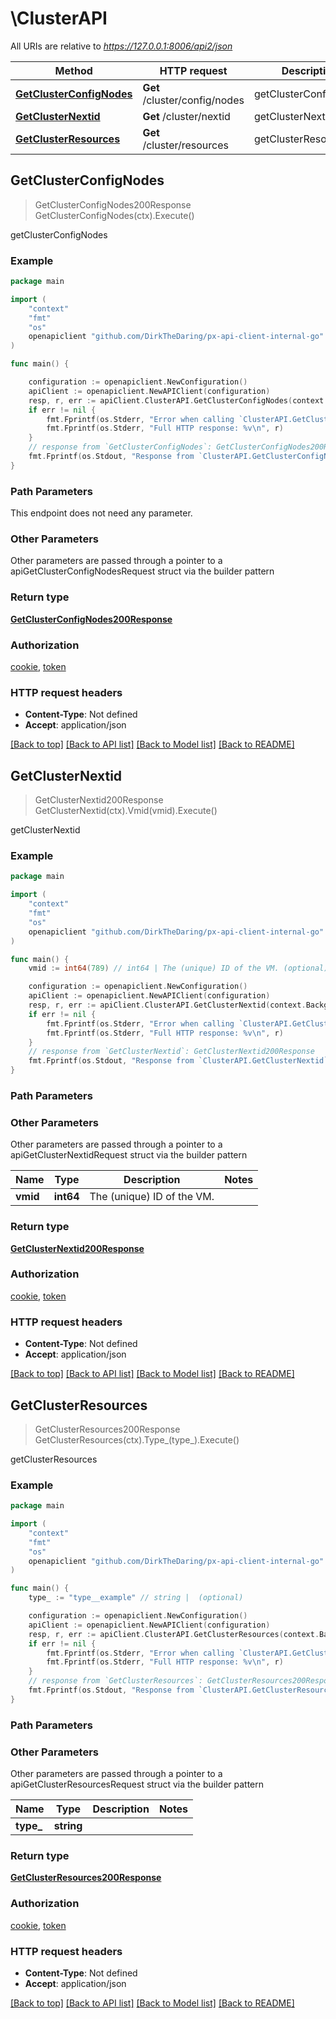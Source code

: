 # \ClusterAPI

All URIs are relative to *https://127.0.0.1:8006/api2/json*

Method | HTTP request | Description
------------- | ------------- | -------------
[**GetClusterConfigNodes**](ClusterAPI.md#GetClusterConfigNodes) | **Get** /cluster/config/nodes | getClusterConfigNodes
[**GetClusterNextid**](ClusterAPI.md#GetClusterNextid) | **Get** /cluster/nextid | getClusterNextid
[**GetClusterResources**](ClusterAPI.md#GetClusterResources) | **Get** /cluster/resources | getClusterResources



## GetClusterConfigNodes

> GetClusterConfigNodes200Response GetClusterConfigNodes(ctx).Execute()

getClusterConfigNodes



### Example

```go
package main

import (
    "context"
    "fmt"
    "os"
    openapiclient "github.com/DirkTheDaring/px-api-client-internal-go"
)

func main() {

    configuration := openapiclient.NewConfiguration()
    apiClient := openapiclient.NewAPIClient(configuration)
    resp, r, err := apiClient.ClusterAPI.GetClusterConfigNodes(context.Background()).Execute()
    if err != nil {
        fmt.Fprintf(os.Stderr, "Error when calling `ClusterAPI.GetClusterConfigNodes``: %v\n", err)
        fmt.Fprintf(os.Stderr, "Full HTTP response: %v\n", r)
    }
    // response from `GetClusterConfigNodes`: GetClusterConfigNodes200Response
    fmt.Fprintf(os.Stdout, "Response from `ClusterAPI.GetClusterConfigNodes`: %v\n", resp)
}
```

### Path Parameters

This endpoint does not need any parameter.

### Other Parameters

Other parameters are passed through a pointer to a apiGetClusterConfigNodesRequest struct via the builder pattern


### Return type

[**GetClusterConfigNodes200Response**](GetClusterConfigNodes200Response.md)

### Authorization

[cookie](../README.md#cookie), [token](../README.md#token)

### HTTP request headers

- **Content-Type**: Not defined
- **Accept**: application/json

[[Back to top]](#) [[Back to API list]](../README.md#documentation-for-api-endpoints)
[[Back to Model list]](../README.md#documentation-for-models)
[[Back to README]](../README.md)


## GetClusterNextid

> GetClusterNextid200Response GetClusterNextid(ctx).Vmid(vmid).Execute()

getClusterNextid



### Example

```go
package main

import (
    "context"
    "fmt"
    "os"
    openapiclient "github.com/DirkTheDaring/px-api-client-internal-go"
)

func main() {
    vmid := int64(789) // int64 | The (unique) ID of the VM. (optional)

    configuration := openapiclient.NewConfiguration()
    apiClient := openapiclient.NewAPIClient(configuration)
    resp, r, err := apiClient.ClusterAPI.GetClusterNextid(context.Background()).Vmid(vmid).Execute()
    if err != nil {
        fmt.Fprintf(os.Stderr, "Error when calling `ClusterAPI.GetClusterNextid``: %v\n", err)
        fmt.Fprintf(os.Stderr, "Full HTTP response: %v\n", r)
    }
    // response from `GetClusterNextid`: GetClusterNextid200Response
    fmt.Fprintf(os.Stdout, "Response from `ClusterAPI.GetClusterNextid`: %v\n", resp)
}
```

### Path Parameters



### Other Parameters

Other parameters are passed through a pointer to a apiGetClusterNextidRequest struct via the builder pattern


Name | Type | Description  | Notes
------------- | ------------- | ------------- | -------------
 **vmid** | **int64** | The (unique) ID of the VM. | 

### Return type

[**GetClusterNextid200Response**](GetClusterNextid200Response.md)

### Authorization

[cookie](../README.md#cookie), [token](../README.md#token)

### HTTP request headers

- **Content-Type**: Not defined
- **Accept**: application/json

[[Back to top]](#) [[Back to API list]](../README.md#documentation-for-api-endpoints)
[[Back to Model list]](../README.md#documentation-for-models)
[[Back to README]](../README.md)


## GetClusterResources

> GetClusterResources200Response GetClusterResources(ctx).Type_(type_).Execute()

getClusterResources



### Example

```go
package main

import (
    "context"
    "fmt"
    "os"
    openapiclient "github.com/DirkTheDaring/px-api-client-internal-go"
)

func main() {
    type_ := "type__example" // string |  (optional)

    configuration := openapiclient.NewConfiguration()
    apiClient := openapiclient.NewAPIClient(configuration)
    resp, r, err := apiClient.ClusterAPI.GetClusterResources(context.Background()).Type_(type_).Execute()
    if err != nil {
        fmt.Fprintf(os.Stderr, "Error when calling `ClusterAPI.GetClusterResources``: %v\n", err)
        fmt.Fprintf(os.Stderr, "Full HTTP response: %v\n", r)
    }
    // response from `GetClusterResources`: GetClusterResources200Response
    fmt.Fprintf(os.Stdout, "Response from `ClusterAPI.GetClusterResources`: %v\n", resp)
}
```

### Path Parameters



### Other Parameters

Other parameters are passed through a pointer to a apiGetClusterResourcesRequest struct via the builder pattern


Name | Type | Description  | Notes
------------- | ------------- | ------------- | -------------
 **type_** | **string** |  | 

### Return type

[**GetClusterResources200Response**](GetClusterResources200Response.md)

### Authorization

[cookie](../README.md#cookie), [token](../README.md#token)

### HTTP request headers

- **Content-Type**: Not defined
- **Accept**: application/json

[[Back to top]](#) [[Back to API list]](../README.md#documentation-for-api-endpoints)
[[Back to Model list]](../README.md#documentation-for-models)
[[Back to README]](../README.md)

